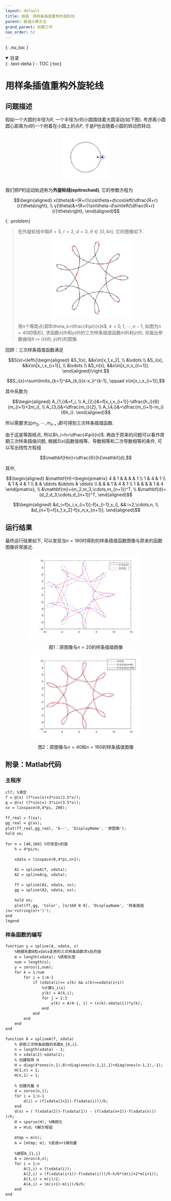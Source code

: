 ```yaml
---
layout: default
title: 插值：用样条插值重构外旋轮线
parent: 数值计算方法
grand_parent: 助教工作
nav_order: 52
---
```


{: .no_toc }

<details open markdown="block">
  <summary>
    目录
  </summary>
  {: .text-delta }
- TOC
{:toc}
</details>


# 用样条插值重构外旋轮线

## 问题描述

假如一个大圆的半径为$R$, 一个半径为$r$的小圆围绕着大圆滚动(如下图).
考虑离小圆圆心距离为$d$的一个附着在小圆上的点$P$, 于是$P$也会随着小圆的转动而转动.

<div align = center>
<img src="/pics/epitroc2.gif" width = "150"/>
</div>

我们把$P$的运动轨迹称为**外旋轮线(epitrochoid)**, 它的参数方程为

$$\begin{aligned}
x(\theta)&=(R+r)\cos\theta+d\cos\left(\dfrac{R+r}{r}\theta\right), \\
y(\theta)&=(R+r)\sin\theta-d\sin\left(\dfrac{R+r}{r}\theta\right),
\end{aligned}$$





{: .problem}
> 在外旋轮线中取$R=5$, $r=2$, $d=3$, $\theta\in[0,4\pi]$. 它的图像如下.
> 
> <div align = center>
> <img src="/pics/epitrochoid.png" width = "250"/>
> </div>
> 
> 
> 用$n$个等距点(即$\theta_k=\tfrac{4\pi}{n}k$, $k=0,1,\cdots,n-1$, 如图为$n=40$的情形),
> 求函数$x(\theta)$和$y(\theta)$的三次样条插值函数$\tilde{x}(\theta)$和$\tilde{y}(\theta)$,
> 并画出参数曲线$\theta\mapsto(\tilde{x}(\theta),\tilde{y}(\theta))$的图像.

回顾：三次样条插值函数满足

$$S(x)=\left\{\begin{aligned}
&S_1(x), &&x\in[x_1,x_2], \\
&\vdots \\
&S_i(x), &&x\in[x_i,x_{i+1}], \\
&\vdots \\
&S_n(x), &&x\in[x_n,x_{n+1}]. 
\end{aligned}\right.$$

$$S_i(x)=\sum\limits_{k=1}^4A_{k,i}(x-x_i)^{k-1}, \qquad x\in[x_i,x_{i+1}],$$

其中系数为

$$\begin{aligned}
A_{1,i}&=f_i, \\
A_{2,i}&=f[x_i,x_{i+1}]-\dfrac{h_i}{6}(m_{i+1}+2m_i), \\
A_{3,i}&=\dfrac{m_i}{2}, \\
A_{4,i}&=\dfrac{m_{i+1}-m_i}{6h_i}.
\end{aligned}$$

所以需要求出$m_2,\cdots,m_{n+1}$即可得到三次样条插值函数. 

由于这是等距结点, 所以$h_i=h=\dfrac{4\pi}{n}$.
再由于原来的问题可以看作周期三次样条插值问题, 
根据$S(x)$函数值相等、导数相等和二次导数相等的条件, 可以写出线性方程组

$$\mathbf{Hm}=\dfrac{6}{h}\mathbf{d},$$

其中, 

$$\begin{aligned}
&\mathbf{H}=\begin{pmatrix}
4 & 1 &   &        &    & 1 \\
1 & 4 & 1 \\
  & 1 & 4 & 1 \\
  &   & \ddots &\ddots & \ddots \\
  &   &        & 1 & 4 & 1 \\
1 &  &         &   & 1 & 4 
\end{pmatrix},  \\
&\mathbf{m}=(m_2,m_3,\cdots,m_{n+1})^T,  \\
&\mathbf{d}=(d_2,d_3,\cdots,d_{n+1})^T, 
\end{aligned}$$

$$\begin{aligned}
&d_i=f[x_i,x_{i+1}]-f[x_{i-1},x_i], && i=2,\cdots,n, \\
&d_{n+1}=f[x_1,x_2]-f[x_n,x_{n+1}].
\end{aligned}$$




## 运行结果

最终运行结果如下, 可以发现当$n=160$时得到的样条插值函数图像与原来的函数图像非常接近. 


<div align = center>
<img src="/pics/epitrochoid-20.png" width = "350"/>

<br/>

图1：原图像与$n=20$的样条插值图像
</div>



<div align = center>
<img src="/pics/epitrochoid-40-160.png" width = "350"/>

<br/>

图2：原图像与$n=40$和$n=160$的样条插值图像
</div>

## 附录：Matlab代码

### 主程序

```
clf; %清空
f = @(x) (7*cos(x)+3*cos(3.5*x));
g = @(x) (7*sin(x)-3*sin(3.5*x));
xx = linspace(0,4*pi, 200);

ff_real = f(xx);
gg_real = g(xx);
plot(ff_real,gg_real, 'b--', 'DisplayName', '原图像');
hold on;

for n = [40,160] %可改变n的值
    h = 4*pi/n;
    
    xdata = linspace(0,4*pi,n+1);
    
    A1 = splineA(f, xdata);
    A2 = splineA(g, xdata);
    
    ff = spline(A1, xdata, xx);
    gg = spline(A2, xdata, xx);
    
    hold on;
    plot(ff,gg, 'Color', [n/160 0 0], 'DisplayName', '样条插值(n='+string(n)+')');
end
legend
```

### 样条函数的编写


```
function y = spline(A, xdata, x)
    %根据系数A和xdata复原的三次样条函数求x处的值
    m = length(xdata); %获取长度
    num = length(x);
    y = zeros(1,num);
    for k = 1:num
        for i = 1:m-1
            if (xdata(i)<= x(k) && x(k)<=xdata(i+1))
                %计算S_i(x)
                y(k) = A(4,i);
                for j = 1:3
                    y(k) = A(4-j, i) + (x(k)-xdata(i))*y(k);
                end
            end
        end
    end
end

function A = splineA(f, xdata)
    % 获取三次样条函数的系数A_{k,i}.
    n = length(xdata) - 1;
    h = xdata(2)-xdata(1);
    % 创建矩阵 H
    H = diag(4*ones(n,1),0)+diag(ones(n-1,1),1)+diag(ones(n-1,1),-1);
    H(1,n) = 1;
    H(n,1) = 1;
    
    % 创建向量 d
    d = zeros(n,1);
    for i = 1:n-1
        d(i) = (f(xdata(i+2))-f(xdata(i)))/h;
    end
    d(n) = ( f(xdata(2))-f(xdata(1)) - (f(xdata(n+1))-f(xdata(n))) )/h;
    H = sparse(H); %稀疏化
    m = H\d; %解方程组
    
    mtmp = m(n);
    m = [mtmp; m]; %变成n+1维向量
    
    %装配A_{1,i}
    A = zeros(4,n);
    for i = 1:n
        A(1,i) = f(xdata(i));
        A(2,i) = (f(xdata(i+1))-f(xdata(i)))/h-h/6*(m(i)+2*m(i+1));
        A(3,i) = m(i)/2;
        A(4,i) = (m(i+1)-m(i))/6/h;
    end
end

```

